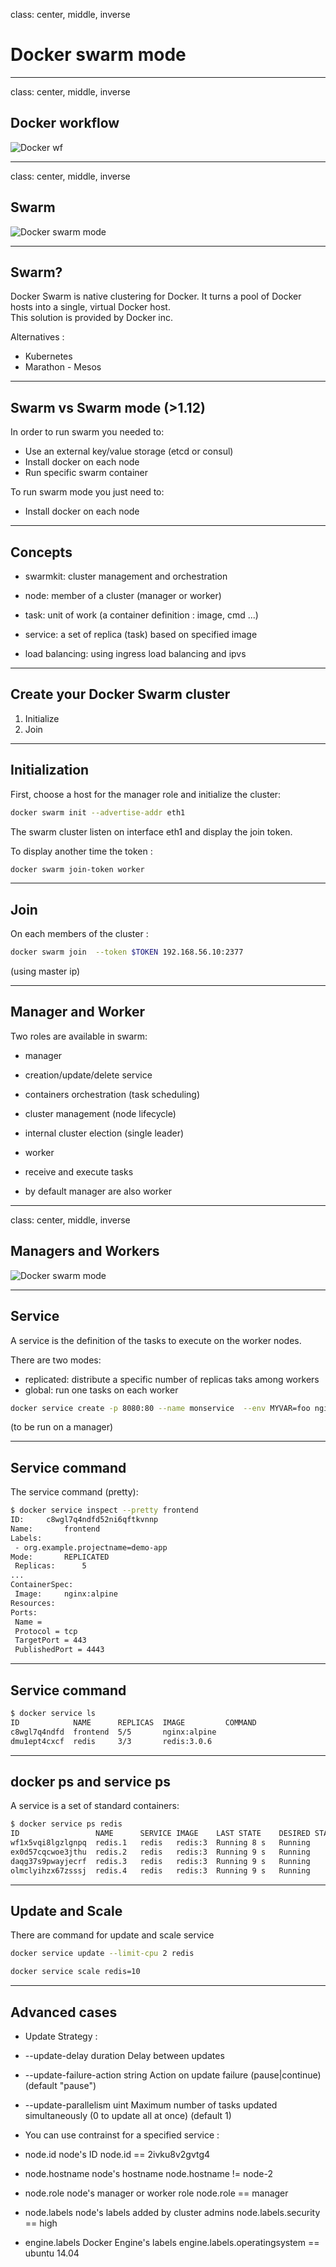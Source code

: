 class: center, middle, inverse
# Docker swarm mode

---
class: center, middle, inverse

## Docker workflow


![Docker wf](./img/simple-wf.jpg)

---
class: center, middle, inverse

##  Swarm


![Docker swarm mode](./img/swarm.png)

---
## Swarm?

Docker Swarm is native clustering for Docker. It turns a pool of Docker hosts into a single, virtual Docker host.  
This solution is provided by Docker inc.

Alternatives :
* Kubernetes
* Marathon - Mesos
---

## Swarm vs Swarm mode (>1.12)

In order to run swarm you needed to:
* Use an external key/value storage (etcd or consul)
* Install docker on each node
* Run specific swarm container

To run swarm mode you just need to:
* Install docker on each node

---

## Concepts

* swarmkit: cluster management and orchestration

* node: member of a cluster (manager or worker)

* task: unit of work (a container definition : image, cmd ...)

* service: a set of replica (task) based on specified image

* load balancing: using ingress load balancing and ipvs

---

## Create your Docker Swarm cluster

1. Initialize
2. Join

---

## Initialization

First, choose a host for the manager role and initialize the cluster:
```bash
docker swarm init --advertise-addr eth1
```

The swarm cluster listen on interface eth1 and display the join token.

To display another time the token :
```bash
docker swarm join-token worker
```

---

## Join

On each members of the cluster :
```bash
docker swarm join  --token $TOKEN 192.168.56.10:2377
```
(using master ip)

---

## Manager and Worker

Two roles are available in swarm:

* manager
 * creation/update/delete service
 * containers orchestration (task scheduling)
 * cluster management (node lifecycle)
 * internal cluster election (single leader)

* worker
 * receive and execute tasks
 * by default manager are also worker
---
class: center, middle, inverse

##  Managers and Workers


![Docker swarm mode](./img/swarm-diagram.png)


---

## Service

A service is the definition of the tasks to execute on the worker nodes.

There are two modes:
* replicated: distribute a specific number of replicas taks among workers
* global: run one tasks on each worker

```bash
docker service create -p 8080:80 --name monservice  --env MYVAR=foo nginx

```
(to be run on a manager)

---

## Service command

The service command (pretty):

```bash
$ docker service inspect --pretty frontend
ID:		c8wgl7q4ndfd52ni6qftkvnnp
Name:		frontend
Labels:
 - org.example.projectname=demo-app
Mode:		REPLICATED
 Replicas:		5
...
ContainerSpec:
 Image:		nginx:alpine
Resources:
Ports:
 Name =
 Protocol = tcp
 TargetPort = 443
 PublishedPort = 4443
```

---

## Service command

```bash
$ docker service ls
ID            NAME      REPLICAS  IMAGE         COMMAND
c8wgl7q4ndfd  frontend  5/5       nginx:alpine
dmu1ept4cxcf  redis     3/3       redis:3.0.6
```

---

## docker ps and service ps

A service is a set of standard containers:

```bash
$ docker service ps redis
ID                 NAME      SERVICE IMAGE    LAST STATE    DESIRED STATE  NODE
wf1x5vqi8lgzlgnpq  redis.1   redis   redis:3  Running 8 s   Running        manager1
ex0d57cqcwoe3jthu  redis.2   redis   redis:3  Running 9 s   Running        worker2
daqg37s9pwayjecrf  redis.3   redis   redis:3  Running 9 s   Running        worker1
olmclyihzx67zsssj  redis.4   redis   redis:3  Running 9 s   Running        worker1
```

---

## Update and Scale

There are command for update and scale service

```bash
docker service update --limit-cpu 2 redis
```

```bash
docker service scale redis=10
```

---

## Advanced cases

* Update Strategy :
 * --update-delay duration          Delay between updates
 * --update-failure-action string   Action on update failure (pause|continue) (default "pause")
 * --update-parallelism uint        Maximum number of tasks updated simultaneously (0 to update all at once) (default 1)


* You can use contrainst for a specified service :
 * node.id 	node's ID 	node.id == 2ivku8v2gvtg4
 * node.hostname 	node's hostname 	node.hostname != node-2
 * node.role 	node's manager or worker role 	node.role == manager
 * node.labels 	node's labels added by cluster admins 	node.labels.security == high
 * engine.labels 	Docker Engine's labels 	engine.labels.operatingsystem == ubuntu 14.04

